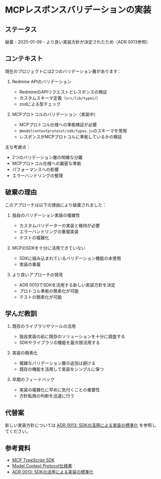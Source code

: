 # MCPレスポンスバリデーションの実装

## ステータス

破棄 - 2025-01-09 - より良い実装方針が決定されたため（ADR 0013参照）

## コンテキスト

現在のプロジェクトには2つのバリデーション層があります：

1. Redmine APIのバリデーション
   - RedmineのAPIリクエストとレスポンスの検証
   - カスタムスキーマ定義（`src/lib/types/`）
   - zodによる型チェック

2. MCPプロトコルのバリデーション（実装中）
   - MCPプロトコル仕様への準拠検証が必要
   - `@modelcontextprotocol/sdk/types.js`のスキーマを使用
   - レスポンスがMCPプロトコルに準拠しているかの検証

主な考慮点：
- 2つのバリデーション層の明確な分離
- MCPプロトコル仕様への厳密な準拠
- パフォーマンスへの影響
- エラーハンドリングの整理

## 破棄の理由

このアプローチは以下の理由により破棄されました：

1. 独自のバリデーション実装の複雑性
   - カスタムバリデーターの実装と維持が必要
   - エラーハンドリングの重複実装
   - テストの複雑化

2. MCPのSDKを十分に活用できていない
   - SDKに組み込まれているバリデーション機能の未使用
   - 実装の重複

3. より良いアプローチの発見
   - ADR 0013でSDKを活用する新しい実装方針を決定
   - プロトコル準拠の簡素化が可能
   - テストの簡素化が可能

## 学んだ教訓

1. 既存のライブラリやツールの活用
   - 独自実装の前に既存のソリューションを十分に調査する
   - SDKやライブラリの機能を最大限活用する

2. 実装の簡素化
   - 複雑なバリデーション層の追加は避ける
   - 既存の機能を活用して実装をシンプルに保つ

3. 早期のフィードバック
   - 実装の複雑化に早めに気付くことの重要性
   - 方針転換の判断を迅速に行う

## 代替案

新しい実装方針については [ADR 0013: SDKの活用による実装の標準化](./0013-sdk-implementation.md) を参照してください。

## 参考資料

- [MCP TypeScript SDK](https://github.com/modelcontextprotocol/typescript-sdk)
- [Model Context Protocol仕様書](https://spec.modelcontextprotocol.io)
- [ADR 0013: SDKの活用による実装の標準化](./0013-sdk-implementation.md)
